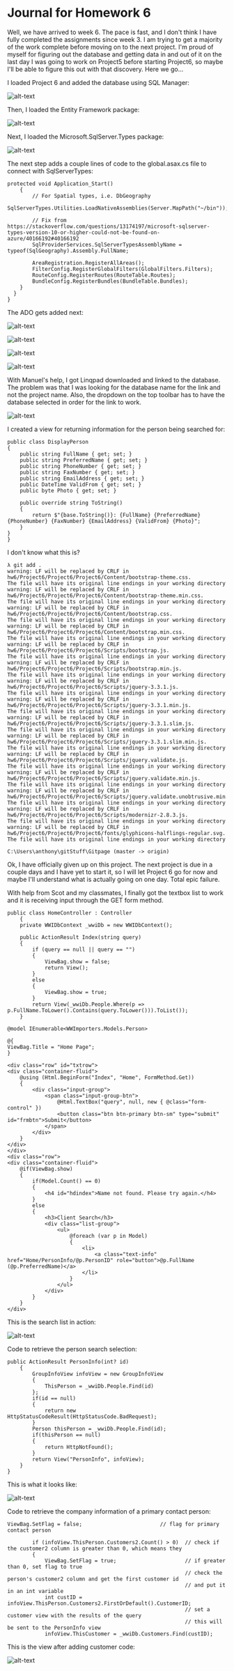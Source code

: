 # Journal for Homework 6

Well, we have arrived to week 6. The pace is fast, and I don't think I have fully completed the assignments since week 3. I am trying to get a majority of the work complete before moving on to the next project. I'm proud of myself for figuring out the database and getting data in and out of it on the last day I was going to work on Project5 before starting Project6, so maybe I'll be able to figure this out with that discovery. Here we go...

I loaded Project 6 and added the database using SQL Manager:

![alt-text](img/sqlManager.JPG)

Then, I loaded the Entity Framework package:

![alt-text](img/AddingEntityFramework.JPG)

Next, I loaded the Microsoft.SqlServer.Types package:

![alt-text](img/installSqlServerTypes.JPG)

The next step adds a couple lines of code to the global.asax.cs file to connect with SqlServerTypes:

    protected void Application_Start()
        {
            // For Spatial types, i.e. DbGeography
            SqlServerTypes.Utilities.LoadNativeAssemblies(Server.MapPath("~/bin"));

            // Fix from https://stackoverflow.com/questions/13174197/microsoft-sqlserver-types-version-10-or-higher-could-not-be-found-on-azure/40166192#40166192
            SqlProviderServices.SqlServerTypesAssemblyName = typeof(SqlGeography).Assembly.FullName;

            AreaRegistration.RegisterAllAreas();
            FilterConfig.RegisterGlobalFilters(GlobalFilters.Filters);
            RouteConfig.RegisterRoutes(RouteTable.Routes);
            BundleConfig.RegisterBundles(BundleTable.Bundles);
        }
      }
    }
    
The ADO gets added next:

![alt-text](img/addADO.JPG)

![alt-text](img/ADOonnection.JPG)

![alt-text](img/codeFirst.JPG)

![alt-text](img/postModelADO.JPG)

With Manuel's help, I got Linqpad downloaded and linked to the database. The problem was that I was looking for the database name for the link and not the project name. Also, the dropdown on the top toolbar has to have the database selected in order for the link to work.

![alt-text](img/linqtoolbar.JPG)

I created a view for returning information for the person being searched for:

    public class DisplayPerson
    {
        public string FullName { get; set; }
        public string PreferredName { get; set; }
        public string PhoneNumber { get; set; }
        public string FaxNumber { get; set; }
        public string EmailAddress { get; set; }
        public DateTime ValidFrom { get; set; }
        public byte Photo { get; set; }

        public override string ToString()
        {
            return $"{base.ToString()}: {FullName} {PreferredName} {PhoneNumber} {FaxNumber} {EmailAddress} {ValidFrom} {Photo}";
        }
    }
    }
    
I don't know what this is?

    λ git add .
    warning: LF will be replaced by CRLF in hw6/Project6/Project6/Project6/Content/bootstrap-theme.css.
    The file will have its original line endings in your working directory
    warning: LF will be replaced by CRLF in hw6/Project6/Project6/Project6/Content/bootstrap-theme.min.css.
    The file will have its original line endings in your working directory
    warning: LF will be replaced by CRLF in hw6/Project6/Project6/Project6/Content/bootstrap.css.
    The file will have its original line endings in your working directory
    warning: LF will be replaced by CRLF in hw6/Project6/Project6/Project6/Content/bootstrap.min.css.
    The file will have its original line endings in your working directory
    warning: LF will be replaced by CRLF in hw6/Project6/Project6/Project6/Scripts/bootstrap.js.
    The file will have its original line endings in your working directory
    warning: LF will be replaced by CRLF in hw6/Project6/Project6/Project6/Scripts/bootstrap.min.js.
    The file will have its original line endings in your working directory
    warning: LF will be replaced by CRLF in hw6/Project6/Project6/Project6/Scripts/jquery-3.3.1.js.
    The file will have its original line endings in your working directory
    warning: LF will be replaced by CRLF in hw6/Project6/Project6/Project6/Scripts/jquery-3.3.1.min.js.
    The file will have its original line endings in your working directory
    warning: LF will be replaced by CRLF in hw6/Project6/Project6/Project6/Scripts/jquery-3.3.1.slim.js.
    The file will have its original line endings in your working directory
    warning: LF will be replaced by CRLF in hw6/Project6/Project6/Project6/Scripts/jquery-3.3.1.slim.min.js.
    The file will have its original line endings in your working directory
    warning: LF will be replaced by CRLF in hw6/Project6/Project6/Project6/Scripts/jquery.validate.js.
    The file will have its original line endings in your working directory
    warning: LF will be replaced by CRLF in hw6/Project6/Project6/Project6/Scripts/jquery.validate.min.js.
    The file will have its original line endings in your working directory
    warning: LF will be replaced by CRLF in hw6/Project6/Project6/Project6/Scripts/jquery.validate.unobtrusive.min.js.
    The file will have its original line endings in your working directory
    warning: LF will be replaced by CRLF in hw6/Project6/Project6/Project6/Scripts/modernizr-2.8.3.js.
    The file will have its original line endings in your working directory
    warning: LF will be replaced by CRLF in hw6/Project6/Project6/Project6/fonts/glyphicons-halflings-regular.svg.
    The file will have its original line endings in your working directory

    C:\Users\anthony\gitStuff\Gitpage (master -> origin)
  
Ok, I have officially given up on this project. The next project is due in a couple days and I have yet to start it, so I will let Project 6 go for now and maybe I'll understand what is actually going on one day. Total epic failure. 

With help from Scot and my classmates, I finally got the textbox list to work and it is receiving input through the GET form method.

    public class HomeController : Controller
        {
        private WWIDbContext _wwiDb = new WWIDbContext();

        public ActionResult Index(string query)
        {
            if (query == null || query == "")
            {
                ViewBag.show = false;
                return View();
            }
            else
            {
                ViewBag.show = true;
            }
            return View(_wwiDb.People.Where(p => p.FullName.ToLower().Contains(query.ToLower())).ToList());
        }
        
    @model IEnumerable<WWImporters.Models.Person>

    @{
    ViewBag.Title = "Home Page";
    }

    <div class="row" id="txtrow">
    <div class="container-fluid">
        @using (Html.BeginForm("Index", "Home", FormMethod.Get))
        {
            <div class="input-group">
                <span class="input-group-btn">
                    @Html.TextBox("query", null, new { @class="form-control" })
                    <button class="btn btn-primary btn-sm" type="submit" id="frmbtn">Submit</button>
                </span>
            </div>
        }
    </div>
    </div>
    <div class="row">
    <div class="container-fluid">
        @if(ViewBag.show)
        {
            if(Model.Count() == 0)
            {
                <h4 id="hdindex">Name not found. Please try again.</h4>
            }
            else
            {
                <h3>Client Search</h3>
                <div class="list-group">
                    <ul>
                        @foreach (var p in Model)
                        {
                            <li>
                                <a class="text-info" href="Home/PersonInfo/@p.PersonID" role="button">@p.FullName (@p.PreferredName)</a>
                            </li>
                        }
                    </ul>
                </div>
            }
        }
    </div>
    
This is the search list in action:

![alt-text](img/searchlist.JPG)

Code to retrieve the person search selection:

    public ActionResult PersonInfo(int? id)
        {
            GroupInfoView infoView = new GroupInfoView
            {
                ThisPerson = _wwiDb.People.Find(id)
            };
            if(id == null)
            {
                return new HttpStatusCodeResult(HttpStatusCode.BadRequest);
            }
            Person thisPerson = _wwiDb.People.Find(id);
            if(thisPerson == null)
            {
                return HttpNotFound();
            }
            return View("PersonInfo", infoView);
        }
    }
    
This is what it looks like:

![alt-text](img/personinforesult.JPG)

Code to retrieve the company information of a primary contact person:

    ViewBag.SetFlag = false;                         // flag for primary contact person

            if (infoView.ThisPerson.Customers2.Count() > 0)  // check if the customer2 column is greater than 0, which means they 
            {
                ViewBag.SetFlag = true;                      // if greater than 0, set flag to true
                                                             // check the person's customer2 column and get the first customer id
                                                             // and put it in an int variable 
                int custID = infoView.ThisPerson.Customers2.FirstOrDefault().CustomerID;
                                                             // set a customer view with the results of the query
                                                             // this will be sent to the PersonInfo view
                infoView.ThisCustomer = _wwiDb.Customers.Find(custID);
                
This is the view after adding customer code:

![alt-text](img/companyInfo.JPG)
